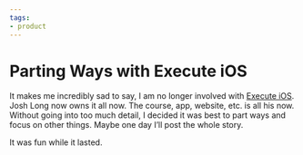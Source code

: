 ```yaml
---
tags:
- product
---
```


# Parting Ways with Execute iOS

It makes me incredibly sad to say, I am no longer involved with [Execute iOS](http://executeios.com). Josh Long now owns it all now. The course, app, website, etc. is all his now. Without going into too much detail, I decided it was best to part ways and focus on other things. Maybe one day I’ll post the whole story.

It was fun while it lasted.
